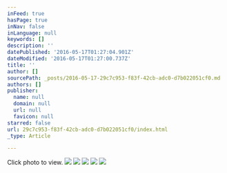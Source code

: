 ```yaml
---
inFeed: true
hasPage: true
inNav: false
inLanguage: null
keywords: []
description: ''
datePublished: '2016-05-17T01:27:04.901Z'
dateModified: '2016-05-17T01:27:00.737Z'
title: ''
author: []
sourcePath: _posts/2016-05-17-29c7c953-f83f-42cb-adc0-d7b022051cf0.md
authors: []
publisher:
  name: null
  domain: null
  url: null
  favicon: null
starred: false
url: 29c7c953-f83f-42cb-adc0-d7b022051cf0/index.html
_type: Article

---
```

Click photo to view.
![](https://the-grid-user-content.s3-us-west-2.amazonaws.com/ae74e7e1-aa0e-4446-b0f9-8f636eb3afe5.jpg)
![](https://the-grid-user-content.s3-us-west-2.amazonaws.com/9d70966e-87e3-4d98-bf3a-21bbf44e5d24.jpg)
![](https://the-grid-user-content.s3-us-west-2.amazonaws.com/785225da-cbca-45fc-8d47-4d24cbe4e9fb.jpg)
![](https://the-grid-user-content.s3-us-west-2.amazonaws.com/1047c078-9705-489b-acaa-8ef40cf76ce3.jpg)
![](https://the-grid-user-content.s3-us-west-2.amazonaws.com/1c24b9a9-8497-47d3-92c9-c863a07fe628.jpg)